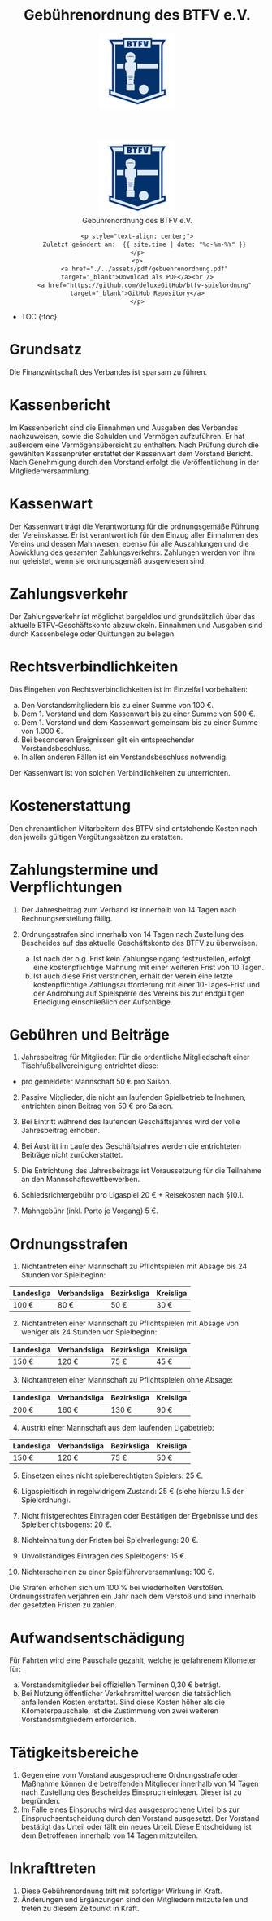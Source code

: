 ﻿---
title: "Gebührenordnung des BTFV e.V."
author: "![BTFV Logo](images/btfv-logo.png)"
---
<div class="html-only" style="text-align: center;">
    <div class="title" style="text-align: center;">
        <img src="images/btfv-logo.png" alt="BTFV Logo" style="display: block; margin: 0 auto;" />
        Gebührenordnung des BTFV e.V.
    </div>

    <p style="text-align: center;">
        Zuletzt geändert am:  {{ site.time | date: "%d-%m-%Y" }}
    </p>
    <p>
        <a href="./../assets/pdf/gebuehrenordnung.pdf" target="_blank">Download als PDF</a><br />
        <a href="https://github.com/deluxeGitHub/btfv-spielordnung" target="_blank">GitHub Repository</a>
    </p>
</div>

* TOC
{:toc}

# Grundsatz

Die Finanzwirtschaft des Verbandes ist sparsam zu führen.

# Kassenbericht

Im Kassenbericht sind die Einnahmen und Ausgaben des Verbandes nachzuweisen, sowie die Schulden und Vermögen aufzuführen. Er hat außerdem eine Vermögensübersicht zu enthalten. Nach Prüfung durch die gewählten Kassenprüfer erstattet der Kassenwart dem Vorstand Bericht. Nach Genehmigung durch den Vorstand erfolgt die Veröffentlichung in der Mitgliederversammlung.

# Kassenwart

Der Kassenwart trägt die Verantwortung für die ordnungsgemäße Führung der Vereinskasse. Er ist verantwortlich für den Einzug aller Einnahmen des Vereins und dessen Mahnwesen, ebenso für alle Auszahlungen und die Abwicklung des gesamten Zahlungsverkehrs. Zahlungen werden von ihm nur geleistet, wenn sie ordnungsgemäß ausgewiesen sind.

# Zahlungsverkehr

Der Zahlungsverkehr ist möglichst bargeldlos und grundsätzlich über das aktuelle BTFV-Geschäftskonto abzuwickeln. Einnahmen und Ausgaben sind durch Kassenbelege oder Quittungen zu belegen.

# Rechtsverbindlichkeiten

Das Eingehen von Rechtsverbindlichkeiten ist im Einzelfall vorbehalten:

<ol type="a">
    <li>Den Vorstandsmitgliedern bis zu einer Summe von 100 €.</li>
    <li>Dem 1. Vorstand und dem Kassenwart bis zu einer Summe von 500 €.</li>
    <li>Dem 1. Vorstand und dem Kassenwart gemeinsam bis zu einer Summe von 1.000 €.</li>
    <li>Bei besonderen Ereignissen gilt ein entsprechender Vorstandsbeschluss.</li>
    <li>In allen anderen Fällen ist ein Vorstandsbeschluss notwendig.</li>
</ol>

Der Kassenwart ist von solchen Verbindlichkeiten zu unterrichten.

# Kostenerstattung

Den ehrenamtlichen Mitarbeitern des BTFV sind entstehende Kosten nach den jeweils gültigen Vergütungssätzen zu erstatten.

# Zahlungstermine und Verpflichtungen

1. Der Jahresbeitrag zum Verband ist innerhalb von 14 Tagen nach Rechnungserstellung fällig.
2. Ordnungsstrafen sind innerhalb von 14 Tagen nach Zustellung des Bescheides auf das aktuelle Geschäftskonto des BTFV zu überweisen.

    <ol type="a">
        <li>Ist nach der o.g. Frist kein Zahlungseingang festzustellen, erfolgt eine kostenpflichtige Mahnung mit einer weiteren Frist von 10 Tagen.</li>
        <li>Ist auch diese Frist verstrichen, erhält der Verein eine letzte kostenpflichtige Zahlungsaufforderung mit einer 10-Tages-Frist und der Androhung auf Spielsperre des Vereins bis zur endgültigen Erledigung einschließlich der Aufschläge.</li>
    </ol>

# Gebühren und Beiträge

1. Jahresbeitrag für Mitglieder: Für die ordentliche Mitgliedschaft einer Tischfußballvereinigung entrichtet diese:

- pro gemeldeter Mannschaft 50 € pro Saison.

2. Passive Mitglieder, die nicht am laufenden Spielbetrieb teilnehmen, entrichten einen Beitrag von 50 € pro Saison.

3. Bei Eintritt während des laufenden Geschäftsjahres wird der volle Jahresbeitrag erhoben.

4. Bei Austritt im Laufe des Geschäftsjahres werden die entrichteten Beiträge nicht zurückerstattet.

5. Die Entrichtung des Jahresbeitrags ist Voraussetzung für die Teilnahme an den Mannschaftswettbewerben.

6. Schiedsrichtergebühr pro Ligaspiel 20 € + Reisekosten nach §10.1.

7. Mahngebühr (inkl. Porto je Vorgang) 5 €.

# Ordnungsstrafen

1. Nichtantreten einer Mannschaft zu Pflichtspielen mit Absage bis 24 Stunden vor Spielbeginn:

| Landesliga | Verbandsliga | Bezirksliga | Kreisliga |
|------------|--------------|-------------|-----------|
| 100 €      | 80 €         | 50 €        | 30 €      |

2. Nichtantreten einer Mannschaft zu Pflichtspielen mit Absage von weniger als 24 Stunden vor Spielbeginn:

| Landesliga | Verbandsliga | Bezirksliga | Kreisliga |
|------------|--------------|-------------|-----------|
| 150 €      | 120 €        | 75 €        | 45 €      |

3. Nichtantreten einer Mannschaft zu Pflichtspielen ohne Absage:

| Landesliga | Verbandsliga | Bezirksliga | Kreisliga |
|------------|--------------|-------------|-----------|
| 200 €      | 160 €        | 130 €       | 90 €      |

4. Austritt einer Mannschaft aus dem laufenden Ligabetrieb:

| Landesliga | Verbandsliga | Bezirksliga | Kreisliga |
|------------|--------------|-------------|-----------|
| 150 €      | 120 €        | 75 €        | 50 €      |

5. Einsetzen eines nicht spielberechtigten Spielers: 25 €.

6. Ligaspieltisch in regelwidrigem Zustand: 25 € (siehe hierzu 1.5 der Spielordnung).

7. Nicht fristgerechtes Eintragen oder Bestätigen der Ergebnisse und des Spielberichtsbogens: 20 €.

8. Nichteinhaltung der Fristen bei Spielverlegung: 20 €.

9. Unvollständiges Eintragen des Spielbogens: 15 €.

10. Nichterscheinen zu einer Spielführerversammlung: 100 €.

Die Strafen erhöhen sich um 100 % bei wiederholten Verstößen. Ordnungsstrafen verjähren ein Jahr nach dem Verstoß und sind innerhalb der gesetzten Fristen zu zahlen.

# Aufwandsentschädigung

Für Fahrten wird eine Pauschale gezahlt, welche je gefahrenem Kilometer für:

<ol type="a">
    <li>Vorstandsmitglieder bei offiziellen Terminen 0,30 € beträgt.</li>
    <li>Bei Nutzung öffentlicher Verkehrsmittel werden die tatsächlich anfallenden Kosten erstattet. Sind diese Kosten höher als die Kilometerpauschale, ist die Zustimmung von zwei weiteren Vorstandsmitgliedern erforderlich.</li>
</ol>

# Tätigkeitsbereiche

1. Gegen eine vom Vorstand ausgesprochene Ordnungsstrafe oder Maßnahme können die betreffenden Mitglieder innerhalb von 14 Tagen nach Zustellung des Bescheides Einspruch einlegen. Dieser ist zu begründen.
2. Im Falle eines Einspruchs wird das ausgesprochene Urteil bis zur Einspruchsentscheidung durch den Vorstand ausgesetzt. Der Vorstand bestätigt das Urteil oder fällt ein neues Urteil. Diese Entscheidung ist dem Betroffenen innerhalb von 14 Tagen mitzuteilen.

# Inkrafttreten

1. Diese Gebührenordnung tritt mit sofortiger Wirkung in Kraft.
2. Änderungen und Ergänzungen sind den Mitgliedern mitzuteilen und treten zu diesem Zeitpunkt in Kraft.

